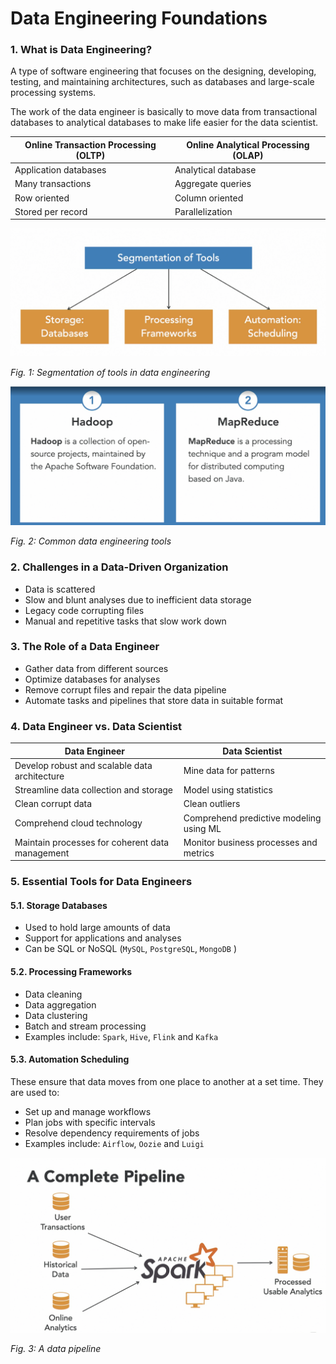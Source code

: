 # Data Engineering Foundations

### 1. What is Data Engineering?

A type of software engineering that focuses on the designing, developing, testing, and maintaining architectures, such
as databases and large-scale processing systems.

The work of the data engineer is basically to move data from transactional databases to analytical databases to make
life easier for the data scientist.

| Online Transaction Processing (OLTP) | Online Analytical Processing (OLAP) |
|--------------------------------------|-------------------------------------|
| Application databases                | Analytical database                 |
| Many transactions                    | Aggregate queries                   |
| Row oriented                         | Column oriented                     |
| Stored per record                    | Parallelization                     |

![img.png](img.png)

_Fig. 1: Segmentation of tools in data engineering_

![img_1.png](img_1.png)

_Fig. 2: Common data engineering tools_

### 2. Challenges in a Data-Driven Organization

- Data is scattered
- Slow and blunt analyses due to inefficient data storage
- Legacy code corrupting files
- Manual and repetitive tasks that slow work down

### 3. The Role of a Data Engineer

- Gather data from different sources
- Optimize databases for analyses
- Remove corrupt files and repair the data pipeline
- Automate tasks and pipelines that store data in suitable format

### 4. Data Engineer vs. Data Scientist

| Data Engineer                                   | Data Scientist                          |
|-------------------------------------------------|-----------------------------------------|
| Develop robust and scalable data architecture   | Mine data for patterns                  |
| Streamline data collection and storage          | Model using statistics                  |
| Clean corrupt data                              | Clean outliers                          |
| Comprehend cloud technology                     | Comprehend predictive modeling using ML |
| Maintain processes for coherent data management | Monitor business processes and metrics  |

### 5. Essential Tools for Data Engineers

#### 5.1. Storage Databases

- Used to hold large amounts of data
- Support for applications and analyses
- Can be SQL or NoSQL (`MySQL`, `PostgreSQL`, `MongoDB` )

#### 5.2. Processing Frameworks

- Data cleaning
- Data aggregation
- Data clustering
- Batch and stream processing
- Examples include: `Spark`, `Hive`, `Flink` and `Kafka`

#### 5.3. Automation Scheduling

These ensure that data moves from one place to another at a set time. They are used to:

- Set up and manage workflows
- Plan jobs with specific intervals
- Resolve dependency requirements of jobs
- Examples include: `Airflow`, `Oozie` and `Luigi`

![img_2.png](img_2.png)

_Fig. 3: A data pipeline_
